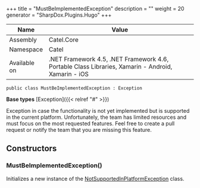

+++
title = "MustBeImplementedException" 
description = ""
weight = 20
generator = "SharpDox.Plugins.Hugo"
+++

Name|Value
---|---
Assembly|Catel.Core
Namespace|Catel
Available on|.NET Framework 4.5, .NET Framework 4.6, Portable Class Libraries, Xamarin - Android, Xamarin - iOS

```
public class MustBeImplementedException : Exception
```

**Base types**
[Exception]({{&lt; relref "#" &gt;}})

Exception in case the functionality is not yet implemented but is supported in the current platform. Unfortunately, the team has limited resources and must focus on the most requested features. Feel free to create a pull request or notify the team that you are missing this feature.

## Constructors

### MustBeImplementedException()

Initializes a new instance of the [NotSupportedInPlatformException](#) class.

